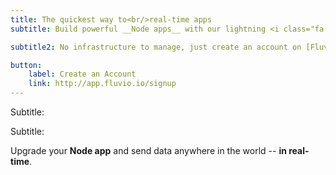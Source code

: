 ```yaml
---
title: The quickest way to<br/>real-time apps
subtitle: Build powerful __Node apps__ with our lightning <i class="fa fa-bolt" aria-hidden="true" style="color:orange"></i> fast __pub/sub__ streaming platform. Send data to and from cloud, edge, and IOT devices in real-time.

subtitle2: No infrastructure to manage, just create an account on [Fluvio Cloud](/docs/getting-started/overview/), and stream messages. Checkout our blog [From zero to streaming in 5 minutes](/docs/getting-started/overview/).

button:
    label: Create an Account
    link: http://app.fluvio.io/signup
---
```


Subtitle:


Subtitle:

Upgrade your __Node app__ and send data anywhere in the world -- __in real-time__.